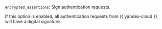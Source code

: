 `encrypted_assertions`: Sign authentication requests.

If this option is enabled, all authentication requests from {{ yandex-cloud }} will have a digital signature.
